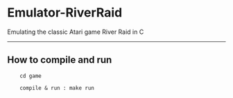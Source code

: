 # Emulator-RiverRaid
Emulating the classic Atari game River Raid in C

---------------------------------
How to compile and run
---------------------------------

        cd game

        compile & run : make run
